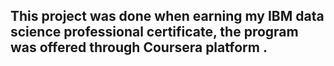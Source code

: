 ## This project was done when earning my IBM data science professional certificate, the program was offered through Coursera platform . 
